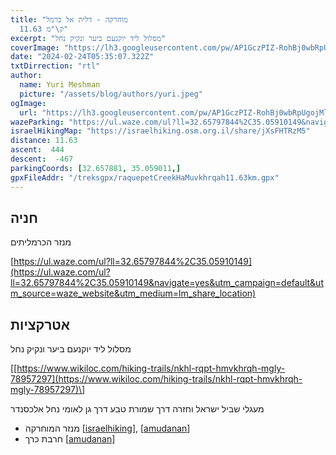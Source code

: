 ```yaml
---
title: "מוחרקה - דלית אל כרמל
  11.63 ק\"מ"
excerpt: "מסלול ליד יוקנעם ביער ונקיק נחל"
coverImage: "https://lh3.googleusercontent.com/pw/AP1GczPIZ-RohBj0wbRpUgojMlBMItvOq_sPnk7296UiPrPM3r073Kd_7MHfCx-kHJYObGD32ZTKLkBVhdpX_l8bFTrbVMtvcfXDiSUGppd86s1jRoBQJR2l=w1300-h630"
date: "2024-02-24T05:35:07.322Z"
txtDirrection: "rtl"
author:
  name: Yuri Meshman
  picture: "/assets/blog/authors/yuri.jpeg"
ogImage:
  url: "https://lh3.googleusercontent.com/pw/AP1GczPIZ-RohBj0wbRpUgojMlBMItvOq_sPnk7296UiPrPM3r073Kd_7MHfCx-kHJYObGD32ZTKLkBVhdpX_l8bFTrbVMtvcfXDiSUGppd86s1jRoBQJR2l"
wazeParking: "https://ul.waze.com/ul?ll=32.65797844%2C35.05910149&navigate=yes&utm_campaign=default&utm_source=waze_website&utm_medium=lm_share_location"
israelHikingMap: "https://israelhiking.osm.org.il/share/jXsFHTRzM5"
distance: 11.63 
ascent:  444
descent:  -467
parkingCoords: [32.657881, 35.059011,]
gpxFileAddr: "/treksgpx/raquepetCreekHaMuvkhrqah11.63km.gpx"
---
```

## חניה
מנזר הכרמליתים

[https://ul.waze.com/ul?ll=32.65797844%2C35.05910149](https://ul.waze.com/ul?ll=32.65797844%2C35.05910149&navigate=yes&utm_campaign=default&utm_source=waze_website&utm_medium=lm_share_location)

## אטרקציות

מסלול ליד יוקנעם ביער ונקיק נחל

\[[https://www.wikiloc.com/hiking-trails/nkhl-rqpt-hmvkhrqh-mgly-78957297](https://www.wikiloc.com/hiking-trails/nkhl-rqpt-hmvkhrqh-mgly-78957297)\]

מעגלי שביל ישראל וחזרה דרך שמורת טבע דרך גן לאומי נחל אלכסנדר
- מנזר המוחרקה \[[israelhiking](https://israelhiking.osm.org.il/poi/OSM/way_200211668)\],  \[[amudanan](https://amudanan.co.il/#!wiki=P603817)\] 
- חרבת כרך \[[amudanan](https://amudanan.co.il/#!wiki=P334382)\]

